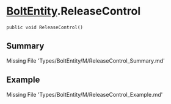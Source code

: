 # [BoltEntity](Types/BoltEntity.md).ReleaseControl
`public void ReleaseControl()`
## Summary
Missing File 'Types/BoltEntity/M/ReleaseControl_Summary.md'
## Example
Missing File 'Types/BoltEntity/M/ReleaseControl_Example.md'
